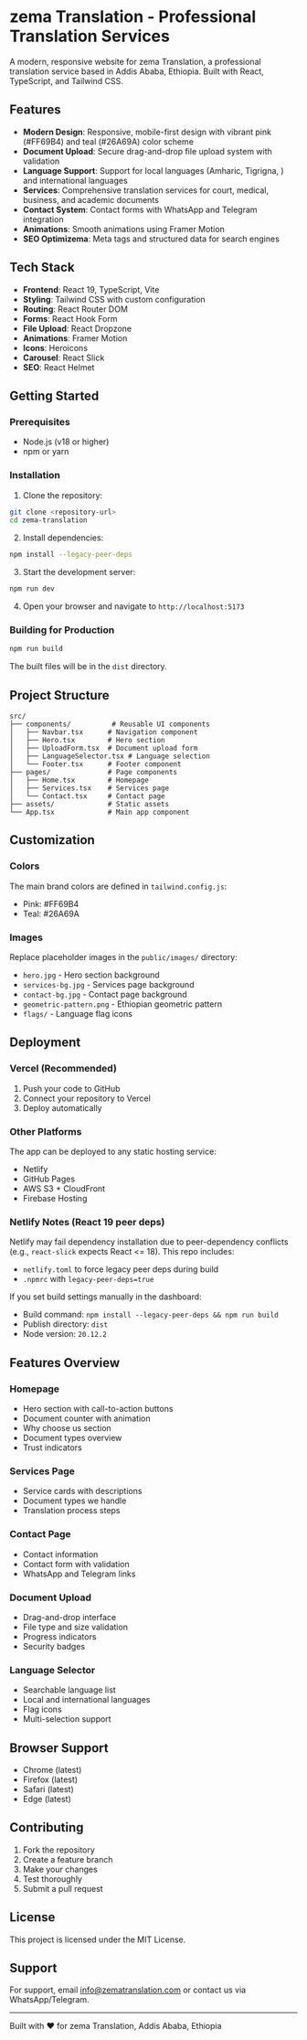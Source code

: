 # zema Translation - Professional Translation Services

A modern, responsive website for zema Translation, a professional translation service based in Addis Ababa, Ethiopia. Built with React, TypeScript, and Tailwind CSS.

## Features

- **Modern Design**: Responsive, mobile-first design with vibrant pink (#FF69B4) and teal (#26A69A) color scheme
- **Document Upload**: Secure drag-and-drop file upload system with validation
- **Language Support**: Support for local languages (Amharic, Tigrigna, ) and international languages
- **Services**: Comprehensive translation services for court, medical, business, and academic documents
- **Contact System**: Contact forms with WhatsApp and Telegram integration
- **Animations**: Smooth animations using Framer Motion
- **SEO Optimizema**: Meta tags and structured data for search engines

## Tech Stack

- **Frontend**: React 19, TypeScript, Vite
- **Styling**: Tailwind CSS with custom configuration
- **Routing**: React Router DOM
- **Forms**: React Hook Form
- **File Upload**: React Dropzone
- **Animations**: Framer Motion
- **Icons**: Heroicons
- **Carousel**: React Slick
- **SEO**: React Helmet

## Getting Started

### Prerequisites

- Node.js (v18 or higher)
- npm or yarn

### Installation

1. Clone the repository:

```bash
git clone <repository-url>
cd zema-translation
```

2. Install dependencies:

```bash
npm install --legacy-peer-deps
```

3. Start the development server:

```bash
npm run dev
```

4. Open your browser and navigate to `http://localhost:5173`

### Building for Production

```bash
npm run build
```

The built files will be in the `dist` directory.

## Project Structure

```
src/
├── components/          # Reusable UI components
│   ├── Navbar.tsx      # Navigation component
│   ├── Hero.tsx        # Hero section
│   ├── UploadForm.tsx  # Document upload form
│   ├── LanguageSelector.tsx # Language selection
│   └── Footer.tsx      # Footer component
├── pages/              # Page components
│   ├── Home.tsx        # Homepage
│   ├── Services.tsx    # Services page
│   └── Contact.tsx     # Contact page
├── assets/             # Static assets
└── App.tsx             # Main app component
```

## Customization

### Colors

The main brand colors are defined in `tailwind.config.js`:

- Pink: #FF69B4
- Teal: #26A69A

### Images

Replace placeholder images in the `public/images/` directory:

- `hero.jpg` - Hero section background
- `services-bg.jpg` - Services page background
- `contact-bg.jpg` - Contact page background
- `geometric-pattern.png` - Ethiopian geometric pattern
- `flags/` - Language flag icons

## Deployment

### Vercel (Recommended)

1. Push your code to GitHub
2. Connect your repository to Vercel
3. Deploy automatically

### Other Platforms

The app can be deployed to any static hosting service:

- Netlify
- GitHub Pages
- AWS S3 + CloudFront
- Firebase Hosting

### Netlify Notes (React 19 peer deps)

Netlify may fail dependency installation due to peer-dependency conflicts (e.g., `react-slick` expects React <= 18). This repo includes:

- `netlify.toml` to force legacy peer deps during build
- `.npmrc` with `legacy-peer-deps=true`

If you set build settings manually in the dashboard:

- Build command: `npm install --legacy-peer-deps && npm run build`
- Publish directory: `dist`
- Node version: `20.12.2`

## Features Overview

### Homepage

- Hero section with call-to-action buttons
- Document counter with animation
- Why choose us section
- Document types overview
- Trust indicators

### Services Page

- Service cards with descriptions
- Document types we handle
- Translation process steps

### Contact Page

- Contact information
- Contact form with validation
- WhatsApp and Telegram links

### Document Upload

- Drag-and-drop interface
- File type and size validation
- Progress indicators
- Security badges

### Language Selector

- Searchable language list
- Local and international languages
- Flag icons
- Multi-selection support

## Browser Support

- Chrome (latest)
- Firefox (latest)
- Safari (latest)
- Edge (latest)

## Contributing

1. Fork the repository
2. Create a feature branch
3. Make your changes
4. Test thoroughly
5. Submit a pull request

## License

This project is licensed under the MIT License.

## Support

For support, email info@zematranslation.com or contact us via WhatsApp/Telegram.

---

Built with ❤️ for zema Translation, Addis Ababa, Ethiopia
